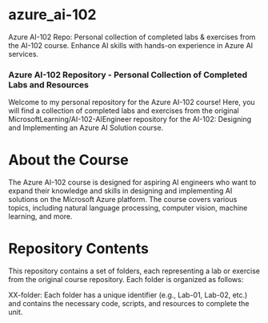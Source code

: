 # azure_ai-102
Azure AI-102 Repo: Personal collection of completed labs &amp; exercises from the AI-102 course. Enhance AI skills with hands-on experience in Azure AI services.


### Azure AI-102 Repository - Personal Collection of Completed Labs and Resources

Welcome to my personal repository for the Azure AI-102 course! Here, you will find a collection of completed labs and exercises from the original MicrosoftLearning/AI-102-AIEngineer repository for the AI-102: Designing and Implementing an Azure AI Solution course.

# About the Course
The Azure AI-102 course is designed for aspiring AI engineers who want to expand their knowledge and skills in designing and implementing AI solutions on the Microsoft Azure platform. The course covers various topics, including natural language processing, computer vision, machine learning, and more.

# Repository Contents
This repository contains a set of folders, each representing a lab or exercise from the original course repository. Each folder is organized as follows:

XX-folder: Each folder has a unique identifier (e.g., Lab-01, Lab-02, etc.) and contains the necessary code, scripts, and resources to complete the unit.
